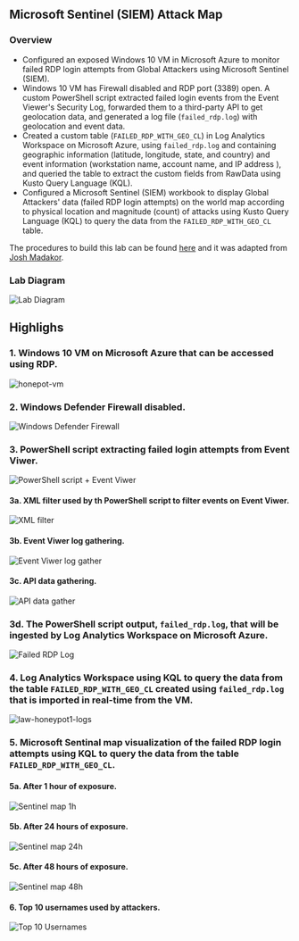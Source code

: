 ## Microsoft Sentinel (SIEM) Attack Map
### Overview
- Configured an exposed Windows 10 VM in Microsoft Azure to monitor failed RDP login attempts from Global Attackers using Microsoft Sentinel (SIEM).
- Windows 10 VM has Firewall disabled and RDP port (3389) open. A custom PowerShell script extracted failed login events from the Event Viewer's Security Log, forwarded them to a third-party API to get geolocation data, and generated a log file (`failed_rdp.log`) with geolocation and event data.
- Created a custom table (`FAILED_RDP_WITH_GEO_CL`) in Log Analytics Workspace on Microsoft Azure, using `failed_rdp.log` and containing geographic information (latitude, longitude, state, and country) and event information (workstation name, account name, and IP address ), and queried the table to extract the custom fields from RawData using Kusto Query Language (KQL).
- Configured a Microsoft Sentinel (SIEM) workbook to display Global Attackers' data (failed RDP login attempts) on the world map according to physical location and magnitude (count) of attacks using Kusto Query Language (KQL) to query the data from the `FAILED_RDP_WITH_GEO_CL` table.

The procedures to build this lab can be found [here](https://github.com/robsann/AzureSentinelSIEMAttackMap/blob/main/procedure.md) and it was adapted from [Josh Madakor](https://www.youtube.com/watch?v=RoZeVbbZ0o0&t=1544s&ab_channel=JoshMadakor-Tech%2CEducation%2CCareer).

### Lab Diagram
<img src="images/diagram.png" title="Lab Diagram"/>

## Highlighs
### 1. Windows 10 VM on Microsoft Azure that can be accessed using RDP.
<img src="images/1-honeypot-vm.png" title="honepot-vm"/>

### 2. Windows Defender Firewall disabled.
<img src="images/2-windows-firewall.png" title="Windows Defender Firewall"/>

### 3. PowerShell script extracting failed login attempts from Event Viwer.
<img src="images/3-powershell-script.png" title="PowerShell script + Event Viwer"/>

#### 3a. XML filter used by th PowerShell script to filter events on Event Viwer.
<img src="images/3a-xml-filter.png" title="XML filter"/>

#### 3b. Event Viwer log gathering.
<img src="images/3b-event-viwer-log-gather.png" title="Event Viwer log gather"/>

#### 3c. API data gathering.
<img src="images/3c-api-data-gather.png" title="API data gather"/>

### 3d. The PowerShell script output, `failed_rdp.log`, that will be ingested by Log Analytics Workspace on Microsoft Azure.
<img src="images/3d-failed_rdp.log.png" title="Failed RDP Log"/>

### 4. Log Analytics Workspace using KQL to query the data from the table `FAILED_RDP_WITH_GEO_CL` created using `failed_rdp.log` that is imported in real-time from the VM.
<img src="images/4-law-honeypot1-logs.png" title="law-honeypot1-logs"/>

### 5. Microsoft Sentinal map visualization of the failed RDP login attempts using KQL to query the data from the table `FAILED_RDP_WITH_GEO_CL`.
#### 5a. After 1 hour of exposure.
<img src="images/5a-sentinel-map-1h.png" title="Sentinel map 1h"/>

#### 5b. After 24 hours of exposure.
<img src="images/5b-sentinel-map-24h.png" title="Sentinel map 24h"/>

#### 5c. After 48 hours of exposure.
<img src="images/5c-sentinel-map-48h.png" title="Sentinel map 48h"/>

#### 6. Top 10 usernames used by attackers.
<img src="images/6-TopUsernames.png" title="Top 10 Usernames"/>
